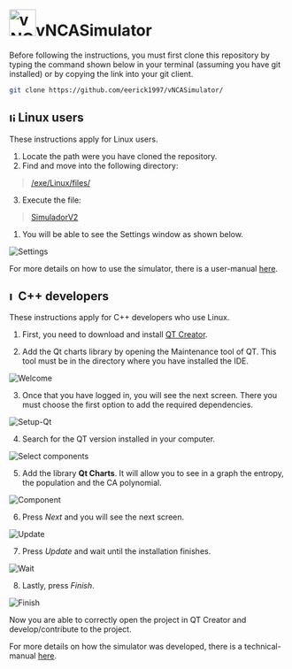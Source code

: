 <h1><img src="https://github.com/eerick1997/vNCASimulator/blob/72e7c3d97f79d0696684a508712bfc53bfbd02de/res/img/logo.jpg" alt="vNCASimulator" width="48" height="48"/>vNCASimulator</h1>

Before following the instructions, you must first clone this repository by typing the command shown below in your terminal (assuming you have git installed) or by copying the link into your git client.
```bash
git clone https://github.com/eerick1997/vNCASimulator/
```

## <img src="https://raw.githubusercontent.com/FortAwesome/Font-Awesome/master/svgs/brands/linux.svg" alt="linux" width="16" height="16"/>Linux users

These instructions apply for Linux users.

1. Locate the path were you have cloned the repository.
2. Find and move into the following directory:

> [/exe/Linux/files/](../exe/Linux/files)

3. Execute the file:

> [SimuladorV2](../exe/Linux/SimuladorV2)

1. You will be able to see the Settings window as shown below.

![Settings](https://raw.githubusercontent.com/eerick1997/vNCASimulator/main/res/screens/Linux/Settings.jpg)

For more details on how to use the simulator, there is a user-manual [here](https://github.com/eerick1997/vNCASimulator/blob/6f6c4e8e7c765411ed5a7d3192e1c02ec3af637b/doc/vNCASimulatorManual.pdf).

## <img src="https://raw.githubusercontent.com/FortAwesome/Font-Awesome/master/svgs/brands/linux.svg" alt="Linux" width="16" height="16"/>C++ developers

These instructions apply for C++ developers who use Linux.

1. First, you need to download and install [QT Creator](https://www.qt.io/).

2. Add the Qt charts library by opening the Maintenance tool of QT. This tool must be in the directory where you have installed the IDE.

![Welcome](https://raw.githubusercontent.com/eerick1997/vNCASimulator/main/res/screens/Linux/maintanenceToolLogin.png)

3. Once that you have logged in, you will see the next screen. There you must choose the first option to add the required dependencies.

![Setup-Qt](https://raw.githubusercontent.com/eerick1997/vNCASimulator/main/res/screens/Linux/maintanenceToolChoose.png)

4. Search for the QT version installed in your computer.

![Select components](https://raw.githubusercontent.com/eerick1997/vNCASimulator/main/res/screens/Linux/maintanenceToolChooseLibraries.png)

5. Add the library **Qt Charts**. It will allow you to see in a graph the entropy, the population and the CA polynomial.

![Component](https://raw.githubusercontent.com/eerick1997/vNCASimulator/main/res/screens/Linux/maintanenceToolChooseLibrariesCharts.png)

6. Press *Next* and you will see the next screen.

![Update](https://raw.githubusercontent.com/eerick1997/vNCASimulator/main/res/screens/Linux/maintanenceToolStartDownload.png)

7. Press *Update* and wait until the installation finishes.

![Wait](https://raw.githubusercontent.com/eerick1997/vNCASimulator/main/res/screens/Linux/maintanenceToolWait.png)

8. Lastly, press *Finish*.

![Finish](https://raw.githubusercontent.com/eerick1997/vNCASimulator/main/res/screens/Linux/maintanenceToolFinish.png)

Now you are able to correctly open the project in QT Creator and develop/contribute to the project.

For more details on how the simulator was developed, there is a technical-manual [here](https://github.com/eerick1997/vNCASimulator/blob/6f6c4e8e7c765411ed5a7d3192e1c02ec3af637b/doc/vNCASimulatorDocumentation.pdf).

